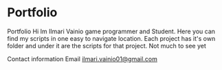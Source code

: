 # Portfolio
Portfolio 
Hi Im Ilmari Vainio game programmer and Student. 
Here you can find my scripts in one easy to navigate location. Each project has it's own folder and under it are the scripts for that project. Not much to see yet

Contact information
Email
ilmari.vainio01@gmail.com
